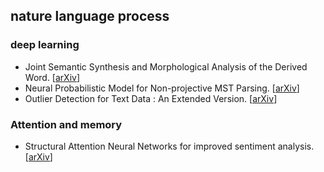 ## nature language process

### deep learning

- Joint Semantic Synthesis and Morphological Analysis of the Derived Word. [[arXiv](https://arxiv.org/abs/1701.00946)]
- Neural Probabilistic Model for Non-projective MST Parsing. [[arXiv](https://arxiv.org/abs/1701.00874)]
- Outlier Detection for Text Data : An Extended Version. [[arXiv](https://128.84.21.199/abs/1701.01325v1)]


### Attention and memory 

- Structural Attention Neural Networks for improved sentiment analysis. [[arXiv](https://arxiv.org/abs/1701.01811)]
